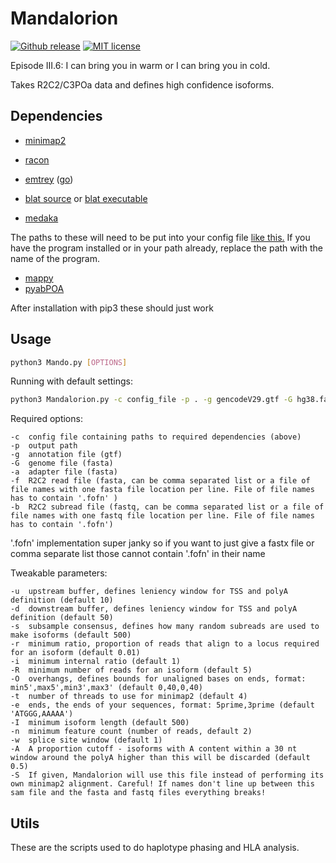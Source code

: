 # Mandalorion #
[![Github release](https://img.shields.io/github/tag/rvolden/Mandalorion.svg?label=Version)](https://github.com/rvolden/Mandalorion/tags)
[![MIT license](https://img.shields.io/badge/License-MIT-blue.svg)](http://perso.crans.org/besson/LICENSE.html)

Episode III.6: I can bring you in warm or I can bring you in cold.

Takes R2C2/C3POa data and defines high confidence isoforms.

## Dependencies ##

- [minimap2](https://github.com/lh3/minimap2)

- [racon](https://github.com/isovic/racon)
- [emtrey](https://github.com/rvolden/emtrey) ([go](https://golang.org/dl/))
- [blat source](https://users.soe.ucsc.edu/~kent/src/blatSrc35.zip) or [blat executable](http://hgdownload.soe.ucsc.edu/admin/exe/)
- [medaka](https://github.com/nanoporetech/medaka)

The paths to these will need to be put into your config file [like this.](example_config) If you have the program installed or in your path already, replace the path with the name of the program.

- [mappy](https://pypi.org/project/mappy/)
- [pyabPOA](https://pypi.org/project/pyabpoa/)

After installation with pip3 these should just work

## Usage ##
```bash
python3 Mando.py [OPTIONS]
```

Running with default settings:
```bash
python3 Mandalorion.py -c config_file -p . -g gencodeV29.gtf -G hg38.fasta -a adapters.fasta -f R2C2_consensi.fasta -b R2C2_subreads.fastq
```

Required options:
```
-c  config file containing paths to required dependencies (above)
-p  output path
-g  annotation file (gtf)
-G  genome file (fasta)
-a  adapter file (fasta)
-f  R2C2 read file (fasta, can be comma separated list or a file of file names with one fasta file location per line. File of file names has to contain '.fofn' )
-b  R2C2 subread file (fastq, can be comma separated list or a file of file names with one fastq file location per line. File of file names has to contain '.fofn')
```
'.fofn' implementation super janky so if you want to just give a fastx file or comma separate list those cannot contain '.fofn' in their name


Tweakable parameters:
```
-u  upstream buffer, defines leniency window for TSS and polyA definition (default 10)
-d  downstream buffer, defines leniency window for TSS and polyA definition (default 50)
-s  subsample consensus, defines how many random subreads are used to make isoforms (default 500)
-r  minimum ratio, proportion of reads that align to a locus required for an isoform (default 0.01)
-i  minimum internal ratio (default 1)
-R  minimum number of reads for an isoform (default 5)
-O  overhangs, defines bounds for unaligned bases on ends, format: min5',max5',min3',max3' (default 0,40,0,40)
-t  number of threads to use for minimap2 (default 4)
-e  ends, the ends of your sequences, format: 5prime,3prime (default 'ATGGG,AAAAA')
-I  minimum isoform length (default 500)
-n  minimum feature count (number of reads, default 2)
-w  splice site window (default 1)
-A  A proportion cutoff - isoforms with A content within a 30 nt window around the polyA higher than this will be discarded (default 0.5)
-S  If given, Mandalorion will use this file instead of performing its own minimap2 alignment. Careful! If names don't line up between this sam file and the fasta and fastq files everything breaks!
```

## Utils ##
These are the scripts used to do haplotype phasing and HLA analysis.
